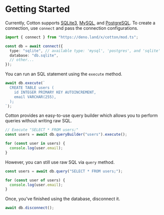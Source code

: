 # Getting Started

Currently, Cotton supports [SQLite3](https://sqlite.org), [MySQL](https://mysql.com), and [PostgreSQL](https://postgresql.org). To create a connection, use `connect` and pass the connection configurations.

```ts
import { connect } from "https://deno.land/x/cotton/mod.ts";

const db = await connect({
  type: "sqlite", // available type: 'mysql', 'postgres', and 'sqlite'
  database: "db.sqlite",
  // other...
});
```

You can run an SQL statement using the `execute` method.

```ts
await db.execute(`
  CREATE TABLE users (
    id INTEGER PRIMARY KEY AUTOINCREMENT,
    email VARCHAR(255),
  );
`);
```

Cotton provides an easy-to-use query builder which allows you to perform queries without writing raw SQL.

```ts
// Execute "SELECT * FROM users;"
const users = await db.queryBuilder("users").execute();

for (const user in users) {
  console.log(user.email);
}
```

However, you can still use raw SQL via `query` method.

```ts
const users = await db.query("SELECT * FROM users;");

for (const user of users) {
  console.log(user.email);
}
```

Once, you've finished using the database, disconnect it.

```ts
await db.disconnect();
```
